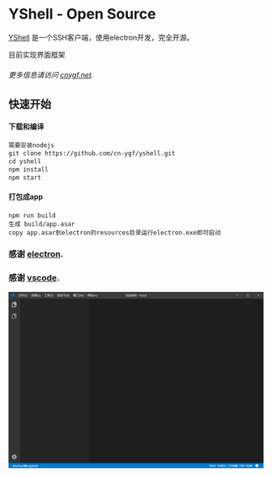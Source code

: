 # YShell - Open Source

[YShell](https://github.com/cn-ygf/yshell.git) 是一个SSH客户端，使用electron开发，完全开源。

目前实现界面框架

###### 更多信息请访问 [cnygf.net](http://www.cnygf.net).

## 快速开始
#### 下载和编译
    需要安装nodejs
    git clone https://github.com/cn-ygf/yshell.git
    cd yshell
    npm install
    npm start
#### 打包成app
    npm run build
    生成 build/app.asar
    copy app.asar到electron的resources目录运行electron.exe即可启动

### 感谢 [electron](https://github.com/electron/electron).
### 感谢 [vscode](https://github.com/Microsoft/vscode).

![无法显示](https://github.com/cn-ygf/yshell/raw/master/docs/1.png)